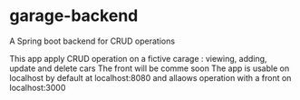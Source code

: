 # garage-backend
A Spring boot backend for CRUD operations

This app apply CRUD operation on a fictive carage : viewing, adding, update and delete cars
The front will be comme soon
The app is usable on localhost by default at localhost:8080 and allaows operation with a front on localhost:3000
